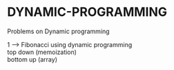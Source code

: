 # DYNAMIC-PROGRAMMING
Problems on Dynamic programming

1 --> Fibonacci using dynamic programming<br/>  top down (memoization)<br/>  bottom up (array)<br/> 
